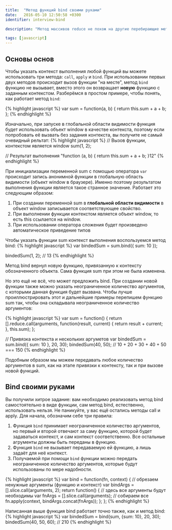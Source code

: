 ```yaml
---
title:  "Метод функций bind своими руками"
date:   2016-05-10 12:50:58 +0300
identifier: interview-bind

description: "Метод массивов reduce не похож на другие перебирающие методы массивов: результатом его выполнения может быть значение любого типа данных, которое задаёте сами. Именно такая особенность может сделать reduce чрезвычайно мощным инструментом в руках опытного разработчика. "

tags: [javascript]
---
```


## Основы основ
Чтобы указать контекст выполнения любой функций вы можете использовать три метода: `call`, `apply` и `bind`. При использовании первых двух методов происходит вызов функции "на месте", метод `bind` функцию не вызывает, вместо этого он возвращает **новую** функцию с заданным контекстом. Разберёмся в простом примере, чтобы понять, как работает метод `bind`:

{% highlight javascript %}
var sum = function(a, b) {
  return this.sum + a + b;
};
{% endhighlight %}

Изначально, при запуске в глобальной области видимости функция будет использовать объект window в качестве контекста, поэтому если попробовать её вызвать без задания контекста, вы получите не самый очевидный рельтат:
{% highlight javascript %}
// Вызов функции, контекстом является window
sum(1, 2);

// Результат выполнения
"function (a, b) {
  return this.sum + a + b;
}12"
{% endhighlight %}

При инициализации переменной sum с помощью оператора `var` происходит запись анонимной функции в глобальную область видимости (объект window в браузере). Именно поэтому результатом выполнения функции является такое странное значение. Работает это следующим образом:

1. При создании переменной sum в **глобальной области видимости** в объект window записывается соответствующее свойство.
2. При выполнении функции контекстом является объект window, то есть this ссылается на window.
3. При использовании оператора сложения будет произведено автоматическое приведение типов

Чтобы указать функции sum контекст выполнения воспользуемся метод bind:
{% highlight javascript %}
var bindedSum = sum.bind({
  sum: 10
});

bindedSum(1, 2); // 13
{% endhighlight %}

Метод bind вернул новую функцию, привязанную к контексту обозначенного объекта. Сама функция sum при этом не была изменена.

Но это ещё не всё, что может предложить bind. При создании новой функции также можно указать неограниченное количество аргументов, с которыми данная функция будет вызвана. Чтобы лучше проиллюстрировать этот и дальнейшие примеры перепишем функцию sum так, чтобы она складывала неограниченное количество аргументов:

{% highlight javascript %}
var sum = function() {
  return [].reduce.call(arguments, function(result, current) {
    return result + current;
  }, this.sum);
};

// Привязка контекста и нескольких аргуметов
var bindedSum = sum.bind({ sum: 10 }, 20, 30);
bindedSum(40, 50); // 10 + 20 + 30 + 40 + 50 === 150
{% endhighlight %}

Подобным образом мы можем передавать любое количество аргументов в sum, как на этапе привязки к контексту, так и при вызове новой функций.

## Bind своими руками
Вы получили хитрое задание: вам необходимо реализовать метод bind самостоятельно в виде функции, сам метод bind, естественно, использовать нельзя. Не паникуйте, у вас ещё остались методы call и apply. Для начала, обозначим себе три правила:

1. Функция `bind` принимает неограниченное количество аргументов, но первый и второй отвечают за саму функцию, которой будет задаваться контекст, и сам контекст соответственно. Все остальные агрументы должны быть переданы в функцию.
2. Функция `bind` не вызывает передаваемую ей функцию, а лишь задаёт для неё контекст.
3. Получаемой при помощи `bind` функции можно передать неограниченное количество аргументов, которые будут использованы по мере надобности.

{% highlight javascript %}
var bind = function(fn, context) {
  // обрезаем ненужные аргументы (функцию и контекст)
  var bindArgs = [].slice.call(arguments, 2);
  return function() {
    // здесь все аргументы будут необходимы
    var fnArgs = [].slice.call(arguments);
    // собираем все 
    fn.apply(context, bindArgs.concat(fnArgs));
  };
};
{% endhighlight %}

Написанная выше функция bind работает точно также, как и метод bind:
{% highlight javascript %}
var bindedSum = bind(sum, {sum: 10}, 20, 30);
bindedSum(40, 50, 60); // 210
{% endhighlight %}
